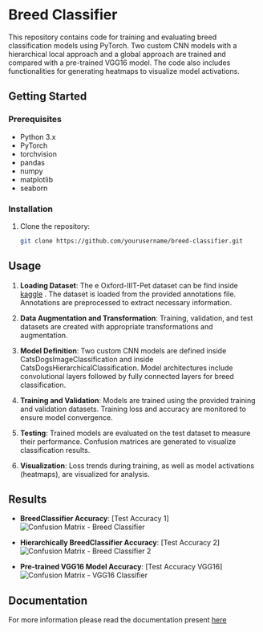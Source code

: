 # Breed Classifier

This repository contains code for training and evaluating breed classification models using PyTorch. Two custom CNN models with a hierarchical local approach and a global approach are trained and compared with a pre-trained VGG16 model. The code also includes functionalities for generating heatmaps to visualize model activations.

## Getting Started

### Prerequisites

- Python 3.x
- PyTorch
- torchvision
- pandas
- numpy
- matplotlib
- seaborn

### Installation

1. Clone the repository:

   ```sh
   git clone https://github.com/yourusername/breed-classifier.git
## Usage

1. **Loading Dataset**: The e Oxford-IIIT-Pet dataset can be find inside [kaggle](https://www.kaggle.com/datasets/zippyz/cats-and-dogs-breeds-classification-oxford-dataset) . The dataset is loaded from the provided annotations file. Annotations are preprocessed to extract necessary information.

2. **Data Augmentation and Transformation**: Training, validation, and test datasets are created with appropriate transformations and augmentation.

3. **Model Definition**: Two custom CNN models are defined inside CatsDogsImageClassification and inside CatsDogsHierarchicalClassification. Model architectures include convolutional layers followed by fully connected layers for breed classification.

4. **Training and Validation**: Models are trained using the provided training and validation datasets. Training loss and accuracy are monitored to ensure model convergence.

5. **Testing**: Trained models are evaluated on the test dataset to measure their performance. Confusion matrices are generated to visualize classification results.

6. **Visualization**: Loss trends during training, as well as model activations (heatmaps), are visualized for analysis.

## Results

- **BreedClassifier Accuracy**: [Test Accuracy 1]
  ![Confusion Matrix - Breed Classifier](https://github.com/Arcaici/Cats_Dogs_Breeds_Image_Classification/blob/main/best_results/128x128_batch_128_dropout_BEST/confusion_matrix_2.png)

- **Hierarchically BreedClassifier Accuracy**: [Test Accuracy 2]
  ![Confusion Matrix - Breed Classifier 2](https://github.com/Arcaici/Cats_Dogs_Breeds_Image_Classification/blob/main/best_results/128x128_Hierairchical/confusion_matrix_breed.png)

- **Pre-trained VGG16 Model Accuracy**: [Test Accuracy VGG16]
  ![Confusion Matrix - VGG16 Classifier](https://github.com/Arcaici/Cats_Dogs_Breeds_Image_Classification/blob/main/best_results/128x128_batch_128_dropout_BEST/confusion_matrix_vgg.png)

## Documentation

For more information please read the documentation present [here](https://github.com/Arcaici/Cats_Dogs_Breeds_Image_Classification/blob/main/Docs/Cats_and_Dogs_Breed_Classification_Using_CNN_and_Transfer_Learning.pdf)
